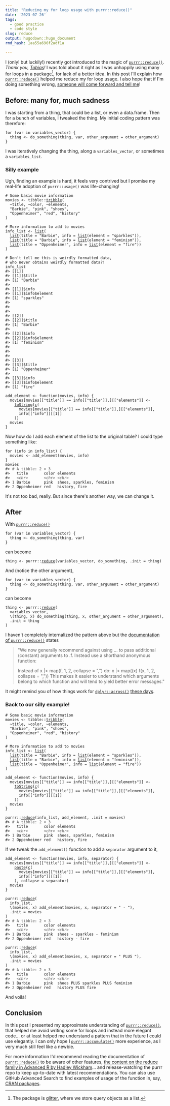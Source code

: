 ```yaml
---
title: "Reducing my for loop usage with purrr::reduce()"
date: '2023-07-26'
tags:
  - good practice
  - code style
slug: reduce
output: hugodown::hugo_document
rmd_hash: 1aa55a696f2adf1a

---
```


I (only! but luckily!) recently got introduced to the magic of [`purrr::reduce()`](https://purrr.tidyverse.org/reference/reduce.html). *Thank you, [Tobias](https://github.com/TSchiefer)!* I was told about it right as I was unhappily using many for loops in a package[^1], for lack of a better idea. In this post I'll explain how [`purrr::reduce()`](https://purrr.tidyverse.org/reference/reduce.html) helped me reduce my for loop usage. I also hope that if I'm doing something wrong, [someone will come forward and tell me](https://xkcd.com/386/)!

## Before: many for, much sadness

I was starting from a thing, that could be a list, or even a data.frame. Then for a bunch of variables, I tweaked the thing. My initial coding pattern was therefore:

<div class="highlight">

<pre class='chroma'><code class='language-r' data-lang='r'><span><span class='kr'>for</span> <span class='o'>(</span><span class='nv'>var</span> <span class='kr'>in</span> <span class='nv'>variables_vector</span><span class='o'>)</span> <span class='o'>&#123;</span></span>
<span>  <span class='nv'>thing</span> <span class='o'>&lt;-</span> <span class='nf'>do_something</span><span class='o'>(</span><span class='nv'>thing</span>, <span class='nv'>var</span>, other_argument <span class='o'>=</span> <span class='nv'>other_argument</span><span class='o'>)</span></span>
<span><span class='o'>&#125;</span></span></code></pre>

</div>

I was iteratively changing the thing, along a `variables_vector`, or sometimes a `variables_list`.

### Silly example

Ugh, finding an example is hard, it feels very contrived but I promise my real-life adoption of `purrr::usage()` was life-changing!

<div class="highlight">

<pre class='chroma'><code class='language-r' data-lang='r'><span><span class='c'># Some basic movie information</span></span>
<span><span class='nv'>movies</span> <span class='o'>&lt;-</span> <span class='nf'>tibble</span><span class='nf'>::</span><span class='nf'><a href='https://tibble.tidyverse.org/reference/tribble.html'>tribble</a></span><span class='o'>(</span></span>
<span>  <span class='o'>~</span><span class='nv'>title</span>, <span class='o'>~</span><span class='nv'>color</span>, <span class='o'>~</span><span class='nv'>elements</span>,</span>
<span>  <span class='s'>"Barbie"</span>, <span class='s'>"pink"</span>, <span class='s'>"shoes"</span>,</span>
<span>  <span class='s'>"Oppenheimer"</span>, <span class='s'>"red"</span>, <span class='s'>"history"</span></span>
<span><span class='o'>)</span></span>
<span></span>
<span><span class='c'># More information to add to movies</span></span>
<span><span class='nv'>info_list</span> <span class='o'>&lt;-</span> <span class='nf'><a href='https://rdrr.io/r/base/list.html'>list</a></span><span class='o'>(</span></span>
<span>  <span class='nf'><a href='https://rdrr.io/r/base/list.html'>list</a></span><span class='o'>(</span>title <span class='o'>=</span> <span class='s'>"Barbie"</span>, info <span class='o'>=</span> <span class='nf'><a href='https://rdrr.io/r/base/list.html'>list</a></span><span class='o'>(</span>element <span class='o'>=</span> <span class='s'>"sparkles"</span><span class='o'>)</span><span class='o'>)</span>,</span>
<span>  <span class='nf'><a href='https://rdrr.io/r/base/list.html'>list</a></span><span class='o'>(</span>title <span class='o'>=</span> <span class='s'>"Barbie"</span>, info <span class='o'>=</span> <span class='nf'><a href='https://rdrr.io/r/base/list.html'>list</a></span><span class='o'>(</span>element <span class='o'>=</span> <span class='s'>"feminism"</span><span class='o'>)</span><span class='o'>)</span>,</span>
<span>  <span class='nf'><a href='https://rdrr.io/r/base/list.html'>list</a></span><span class='o'>(</span>title <span class='o'>=</span> <span class='s'>"Oppenheimer"</span>, info <span class='o'>=</span> <span class='nf'><a href='https://rdrr.io/r/base/list.html'>list</a></span><span class='o'>(</span>element <span class='o'>=</span> <span class='s'>"fire"</span><span class='o'>)</span><span class='o'>)</span></span>
<span><span class='o'>)</span></span>
<span></span>
<span><span class='c'># Don't tell me this is weirdly formatted data,</span></span>
<span><span class='c'># who never obtains weirdly formatted data?!</span></span>
<span><span class='nv'>info_list</span></span>
<span><span class='c'>#&gt; [[1]]</span></span>
<span><span class='c'>#&gt; [[1]]$title</span></span>
<span><span class='c'>#&gt; [1] "Barbie"</span></span>
<span><span class='c'>#&gt; </span></span>
<span><span class='c'>#&gt; [[1]]$info</span></span>
<span><span class='c'>#&gt; [[1]]$info$element</span></span>
<span><span class='c'>#&gt; [1] "sparkles"</span></span>
<span><span class='c'>#&gt; </span></span>
<span><span class='c'>#&gt; </span></span>
<span><span class='c'>#&gt; </span></span>
<span><span class='c'>#&gt; [[2]]</span></span>
<span><span class='c'>#&gt; [[2]]$title</span></span>
<span><span class='c'>#&gt; [1] "Barbie"</span></span>
<span><span class='c'>#&gt; </span></span>
<span><span class='c'>#&gt; [[2]]$info</span></span>
<span><span class='c'>#&gt; [[2]]$info$element</span></span>
<span><span class='c'>#&gt; [1] "feminism"</span></span>
<span><span class='c'>#&gt; </span></span>
<span><span class='c'>#&gt; </span></span>
<span><span class='c'>#&gt; </span></span>
<span><span class='c'>#&gt; [[3]]</span></span>
<span><span class='c'>#&gt; [[3]]$title</span></span>
<span><span class='c'>#&gt; [1] "Oppenheimer"</span></span>
<span><span class='c'>#&gt; </span></span>
<span><span class='c'>#&gt; [[3]]$info</span></span>
<span><span class='c'>#&gt; [[3]]$info$element</span></span>
<span><span class='c'>#&gt; [1] "fire"</span></span>
<span></span><span></span>
<span><span class='nv'>add_element</span> <span class='o'>&lt;-</span> <span class='kr'>function</span><span class='o'>(</span><span class='nv'>movies</span>, <span class='nv'>info</span><span class='o'>)</span> <span class='o'>&#123;</span></span>
<span>  <span class='nv'>movies</span><span class='o'>[</span><span class='nv'>movies</span><span class='o'>[[</span><span class='s'>"title"</span><span class='o'>]</span><span class='o'>]</span> <span class='o'>==</span> <span class='nv'>info</span><span class='o'>[[</span><span class='s'>"title"</span><span class='o'>]</span><span class='o'>]</span>,<span class='o'>]</span><span class='o'>[[</span><span class='s'>"elements"</span><span class='o'>]</span><span class='o'>]</span> <span class='o'>&lt;-</span></span>
<span>    <span class='nf'><a href='https://rdrr.io/r/base/toString.html'>toString</a></span><span class='o'>(</span><span class='nf'><a href='https://rdrr.io/r/base/c.html'>c</a></span><span class='o'>(</span></span>
<span>      <span class='nv'>movies</span><span class='o'>[</span><span class='nv'>movies</span><span class='o'>[[</span><span class='s'>"title"</span><span class='o'>]</span><span class='o'>]</span> <span class='o'>==</span> <span class='nv'>info</span><span class='o'>[[</span><span class='s'>"title"</span><span class='o'>]</span><span class='o'>]</span>,<span class='o'>]</span><span class='o'>[[</span><span class='s'>"elements"</span><span class='o'>]</span><span class='o'>]</span>,</span>
<span>      <span class='nv'>info</span><span class='o'>[[</span><span class='s'>"info"</span><span class='o'>]</span><span class='o'>]</span><span class='o'>[[</span><span class='m'>1</span><span class='o'>]</span><span class='o'>]</span></span>
<span>    <span class='o'>)</span><span class='o'>)</span></span>
<span>  <span class='nv'>movies</span></span>
<span><span class='o'>&#125;</span></span></code></pre>

</div>

Now how do I add each element of the list to the original table? I could type something like:

<div class="highlight">

<pre class='chroma'><code class='language-r' data-lang='r'><span><span class='kr'>for</span> <span class='o'>(</span><span class='nv'>info</span> <span class='kr'>in</span> <span class='nv'>info_list</span><span class='o'>)</span> <span class='o'>&#123;</span></span>
<span>  <span class='nv'>movies</span> <span class='o'>&lt;-</span> <span class='nf'>add_element</span><span class='o'>(</span><span class='nv'>movies</span>, <span class='nv'>info</span><span class='o'>)</span></span>
<span><span class='o'>&#125;</span></span>
<span><span class='nv'>movies</span></span>
<span><span class='c'>#&gt; <span style='color: #555555;'># A tibble: 2 × 3</span></span></span>
<span><span class='c'>#&gt;   title       color elements                 </span></span>
<span><span class='c'>#&gt;   <span style='color: #555555; font-style: italic;'>&lt;chr&gt;</span>       <span style='color: #555555; font-style: italic;'>&lt;chr&gt;</span> <span style='color: #555555; font-style: italic;'>&lt;chr&gt;</span>                    </span></span>
<span><span class='c'>#&gt; <span style='color: #555555;'>1</span> Barbie      pink  shoes, sparkles, feminism</span></span>
<span><span class='c'>#&gt; <span style='color: #555555;'>2</span> Oppenheimer red   history, fire</span></span>
<span></span></code></pre>

</div>

It's not too bad, really. But since there's another way, we can change it.

## After

With [`purrr::reduce()`](https://purrr.tidyverse.org/reference/reduce.html)

<div class="highlight">

<pre class='chroma'><code class='language-r' data-lang='r'><span><span class='kr'>for</span> <span class='o'>(</span><span class='nv'>var</span> <span class='kr'>in</span> <span class='nv'>variables_vector</span><span class='o'>)</span> <span class='o'>&#123;</span></span>
<span>  <span class='nv'>thing</span> <span class='o'>&lt;-</span> <span class='nf'>do_something</span><span class='o'>(</span><span class='nv'>thing</span>, <span class='nv'>var</span><span class='o'>)</span></span>
<span><span class='o'>&#125;</span></span></code></pre>

</div>

can become

<div class="highlight">

<pre class='chroma'><code class='language-r' data-lang='r'><span><span class='nv'>thing</span> <span class='o'>&lt;-</span> <span class='nf'>purrr</span><span class='nf'>::</span><span class='nf'><a href='https://purrr.tidyverse.org/reference/reduce.html'>reduce</a></span><span class='o'>(</span><span class='nv'>variables_vector</span>, <span class='nv'>do_something</span>, .init <span class='o'>=</span> <span class='nv'>thing</span><span class='o'>)</span></span></code></pre>

</div>

And (notice the other argument),

<div class="highlight">

<pre class='chroma'><code class='language-r' data-lang='r'><span><span class='kr'>for</span> <span class='o'>(</span><span class='nv'>var</span> <span class='kr'>in</span> <span class='nv'>variables_vector</span><span class='o'>)</span> <span class='o'>&#123;</span></span>
<span>  <span class='nv'>thing</span> <span class='o'>&lt;-</span> <span class='nf'>do_something</span><span class='o'>(</span><span class='nv'>thing</span>, <span class='nv'>var</span>, other_argument <span class='o'>=</span> <span class='nv'>other_argument</span><span class='o'>)</span></span>
<span><span class='o'>&#125;</span></span></code></pre>

</div>

can become

<div class="highlight">

<pre class='chroma'><code class='language-r' data-lang='r'><span><span class='nv'>thing</span> <span class='o'>&lt;-</span> <span class='nf'>purrr</span><span class='nf'>::</span><span class='nf'><a href='https://purrr.tidyverse.org/reference/reduce.html'>reduce</a></span><span class='o'>(</span></span>
<span>  <span class='nv'>variables_vector</span>, </span>
<span>  \<span class='o'>(</span><span class='nv'>thing</span>, <span class='nv'>x</span><span class='o'>)</span> <span class='nf'>do_something</span><span class='o'>(</span><span class='nv'>thing</span>, <span class='nv'>x</span>, other_argument <span class='o'>=</span> <span class='nv'>other_argument</span><span class='o'>)</span>, </span>
<span>  .init <span class='o'>=</span> <span class='nv'>thing</span></span>
<span><span class='o'>)</span></span></code></pre>

</div>

I haven't completely internalized the pattern above but the [documentation of `purrr::reduce()`](https://purrr.tidyverse.org/reference/reduce.html#arguments) states

> "We now generally recommend against using ... to pass additional (constant) arguments to .f. Instead use a shorthand anonymous function:
>
> Instead of x \|\> map(f, 1, 2, collapse = ",") do: x \|\> map((x) f(x, 1, 2, collapse = ",")) This makes it easier to understand which arguments belong to which function and will tend to yield better error messages."

It might remind you of how things work for [`dplyr::across()`](https://dplyr.tidyverse.org/reference/across.html) [these days](https://mastodon.social/deck/@blasbenito@fosstodon.org/110745684166845628).

### Back to our silly example!

<div class="highlight">

<pre class='chroma'><code class='language-r' data-lang='r'><span><span class='c'># Some basic movie information</span></span>
<span><span class='nv'>movies</span> <span class='o'>&lt;-</span> <span class='nf'>tibble</span><span class='nf'>::</span><span class='nf'><a href='https://tibble.tidyverse.org/reference/tribble.html'>tribble</a></span><span class='o'>(</span></span>
<span>  <span class='o'>~</span><span class='nv'>title</span>, <span class='o'>~</span><span class='nv'>color</span>, <span class='o'>~</span><span class='nv'>elements</span>,</span>
<span>  <span class='s'>"Barbie"</span>, <span class='s'>"pink"</span>, <span class='s'>"shoes"</span>,</span>
<span>  <span class='s'>"Oppenheimer"</span>, <span class='s'>"red"</span>, <span class='s'>"history"</span></span>
<span><span class='o'>)</span></span>
<span></span>
<span><span class='c'># More information to add to movies</span></span>
<span><span class='nv'>info_list</span> <span class='o'>&lt;-</span> <span class='nf'><a href='https://rdrr.io/r/base/list.html'>list</a></span><span class='o'>(</span></span>
<span>  <span class='nf'><a href='https://rdrr.io/r/base/list.html'>list</a></span><span class='o'>(</span>title <span class='o'>=</span> <span class='s'>"Barbie"</span>, info <span class='o'>=</span> <span class='nf'><a href='https://rdrr.io/r/base/list.html'>list</a></span><span class='o'>(</span>element <span class='o'>=</span> <span class='s'>"sparkles"</span><span class='o'>)</span><span class='o'>)</span>,</span>
<span>  <span class='nf'><a href='https://rdrr.io/r/base/list.html'>list</a></span><span class='o'>(</span>title <span class='o'>=</span> <span class='s'>"Barbie"</span>, info <span class='o'>=</span> <span class='nf'><a href='https://rdrr.io/r/base/list.html'>list</a></span><span class='o'>(</span>element <span class='o'>=</span> <span class='s'>"feminism"</span><span class='o'>)</span><span class='o'>)</span>,</span>
<span>  <span class='nf'><a href='https://rdrr.io/r/base/list.html'>list</a></span><span class='o'>(</span>title <span class='o'>=</span> <span class='s'>"Oppenheimer"</span>, info <span class='o'>=</span> <span class='nf'><a href='https://rdrr.io/r/base/list.html'>list</a></span><span class='o'>(</span>element <span class='o'>=</span> <span class='s'>"fire"</span><span class='o'>)</span><span class='o'>)</span></span>
<span><span class='o'>)</span></span>
<span></span>
<span><span class='nv'>add_element</span> <span class='o'>&lt;-</span> <span class='kr'>function</span><span class='o'>(</span><span class='nv'>movies</span>, <span class='nv'>info</span><span class='o'>)</span> <span class='o'>&#123;</span></span>
<span>  <span class='nv'>movies</span><span class='o'>[</span><span class='nv'>movies</span><span class='o'>[[</span><span class='s'>"title"</span><span class='o'>]</span><span class='o'>]</span> <span class='o'>==</span> <span class='nv'>info</span><span class='o'>[[</span><span class='s'>"title"</span><span class='o'>]</span><span class='o'>]</span>,<span class='o'>]</span><span class='o'>[[</span><span class='s'>"elements"</span><span class='o'>]</span><span class='o'>]</span> <span class='o'>&lt;-</span></span>
<span>    <span class='nf'><a href='https://rdrr.io/r/base/toString.html'>toString</a></span><span class='o'>(</span><span class='nf'><a href='https://rdrr.io/r/base/c.html'>c</a></span><span class='o'>(</span></span>
<span>      <span class='nv'>movies</span><span class='o'>[</span><span class='nv'>movies</span><span class='o'>[[</span><span class='s'>"title"</span><span class='o'>]</span><span class='o'>]</span> <span class='o'>==</span> <span class='nv'>info</span><span class='o'>[[</span><span class='s'>"title"</span><span class='o'>]</span><span class='o'>]</span>,<span class='o'>]</span><span class='o'>[[</span><span class='s'>"elements"</span><span class='o'>]</span><span class='o'>]</span>,</span>
<span>      <span class='nv'>info</span><span class='o'>[[</span><span class='s'>"info"</span><span class='o'>]</span><span class='o'>]</span><span class='o'>[[</span><span class='m'>1</span><span class='o'>]</span><span class='o'>]</span></span>
<span>    <span class='o'>)</span><span class='o'>)</span></span>
<span>  <span class='nv'>movies</span></span>
<span><span class='o'>&#125;</span></span>
<span></span>
<span><span class='nf'>purrr</span><span class='nf'>::</span><span class='nf'><a href='https://purrr.tidyverse.org/reference/reduce.html'>reduce</a></span><span class='o'>(</span><span class='nv'>info_list</span>, <span class='nv'>add_element</span>, .init <span class='o'>=</span> <span class='nv'>movies</span><span class='o'>)</span></span>
<span><span class='c'>#&gt; <span style='color: #555555;'># A tibble: 2 × 3</span></span></span>
<span><span class='c'>#&gt;   title       color elements                 </span></span>
<span><span class='c'>#&gt;   <span style='color: #555555; font-style: italic;'>&lt;chr&gt;</span>       <span style='color: #555555; font-style: italic;'>&lt;chr&gt;</span> <span style='color: #555555; font-style: italic;'>&lt;chr&gt;</span>                    </span></span>
<span><span class='c'>#&gt; <span style='color: #555555;'>1</span> Barbie      pink  shoes, sparkles, feminism</span></span>
<span><span class='c'>#&gt; <span style='color: #555555;'>2</span> Oppenheimer red   history, fire</span></span>
<span></span></code></pre>

</div>

If we tweak the `add_element()` function to add a `separator` argument to it,

<div class="highlight">

<pre class='chroma'><code class='language-r' data-lang='r'><span><span class='nv'>add_element</span> <span class='o'>&lt;-</span> <span class='kr'>function</span><span class='o'>(</span><span class='nv'>movies</span>, <span class='nv'>info</span>, <span class='nv'>separator</span><span class='o'>)</span> <span class='o'>&#123;</span></span>
<span>  <span class='nv'>movies</span><span class='o'>[</span><span class='nv'>movies</span><span class='o'>[[</span><span class='s'>"title"</span><span class='o'>]</span><span class='o'>]</span> <span class='o'>==</span> <span class='nv'>info</span><span class='o'>[[</span><span class='s'>"title"</span><span class='o'>]</span><span class='o'>]</span>,<span class='o'>]</span><span class='o'>[[</span><span class='s'>"elements"</span><span class='o'>]</span><span class='o'>]</span> <span class='o'>&lt;-</span></span>
<span>    <span class='nf'><a href='https://rdrr.io/r/base/paste.html'>paste</a></span><span class='o'>(</span><span class='nf'><a href='https://rdrr.io/r/base/c.html'>c</a></span><span class='o'>(</span></span>
<span>      <span class='nv'>movies</span><span class='o'>[</span><span class='nv'>movies</span><span class='o'>[[</span><span class='s'>"title"</span><span class='o'>]</span><span class='o'>]</span> <span class='o'>==</span> <span class='nv'>info</span><span class='o'>[[</span><span class='s'>"title"</span><span class='o'>]</span><span class='o'>]</span>,<span class='o'>]</span><span class='o'>[[</span><span class='s'>"elements"</span><span class='o'>]</span><span class='o'>]</span>,</span>
<span>      <span class='nv'>info</span><span class='o'>[[</span><span class='s'>"info"</span><span class='o'>]</span><span class='o'>]</span><span class='o'>[[</span><span class='m'>1</span><span class='o'>]</span><span class='o'>]</span></span>
<span>    <span class='o'>)</span>, collapse <span class='o'>=</span> <span class='nv'>separator</span><span class='o'>)</span></span>
<span>  <span class='nv'>movies</span></span>
<span><span class='o'>&#125;</span></span>
<span></span>
<span><span class='nf'>purrr</span><span class='nf'>::</span><span class='nf'><a href='https://purrr.tidyverse.org/reference/reduce.html'>reduce</a></span><span class='o'>(</span></span>
<span>  <span class='nv'>info_list</span>, </span>
<span>  \<span class='o'>(</span><span class='nv'>movies</span>, <span class='nv'>x</span><span class='o'>)</span> <span class='nf'>add_element</span><span class='o'>(</span><span class='nv'>movies</span>, <span class='nv'>x</span>, separator <span class='o'>=</span> <span class='s'>" - "</span><span class='o'>)</span>, </span>
<span>  .init <span class='o'>=</span> <span class='nv'>movies</span></span>
<span><span class='o'>)</span></span>
<span><span class='c'>#&gt; <span style='color: #555555;'># A tibble: 2 × 3</span></span></span>
<span><span class='c'>#&gt;   title       color elements                   </span></span>
<span><span class='c'>#&gt;   <span style='color: #555555; font-style: italic;'>&lt;chr&gt;</span>       <span style='color: #555555; font-style: italic;'>&lt;chr&gt;</span> <span style='color: #555555; font-style: italic;'>&lt;chr&gt;</span>                      </span></span>
<span><span class='c'>#&gt; <span style='color: #555555;'>1</span> Barbie      pink  shoes - sparkles - feminism</span></span>
<span><span class='c'>#&gt; <span style='color: #555555;'>2</span> Oppenheimer red   history - fire</span></span>
<span></span><span></span>
<span><span class='nf'>purrr</span><span class='nf'>::</span><span class='nf'><a href='https://purrr.tidyverse.org/reference/reduce.html'>reduce</a></span><span class='o'>(</span></span>
<span>  <span class='nv'>info_list</span>, </span>
<span>  \<span class='o'>(</span><span class='nv'>movies</span>, <span class='nv'>x</span><span class='o'>)</span> <span class='nf'>add_element</span><span class='o'>(</span><span class='nv'>movies</span>, <span class='nv'>x</span>, separator <span class='o'>=</span> <span class='s'>" PLUS "</span><span class='o'>)</span>, </span>
<span>  .init <span class='o'>=</span> <span class='nv'>movies</span></span>
<span><span class='o'>)</span></span>
<span><span class='c'>#&gt; <span style='color: #555555;'># A tibble: 2 × 3</span></span></span>
<span><span class='c'>#&gt;   title       color elements                         </span></span>
<span><span class='c'>#&gt;   <span style='color: #555555; font-style: italic;'>&lt;chr&gt;</span>       <span style='color: #555555; font-style: italic;'>&lt;chr&gt;</span> <span style='color: #555555; font-style: italic;'>&lt;chr&gt;</span>                            </span></span>
<span><span class='c'>#&gt; <span style='color: #555555;'>1</span> Barbie      pink  shoes PLUS sparkles PLUS feminism</span></span>
<span><span class='c'>#&gt; <span style='color: #555555;'>2</span> Oppenheimer red   history PLUS fire</span></span>
<span></span></code></pre>

</div>

And voilà!

## Conclusion

In this post I presented my approximate understanding of [`purrr::reduce()`](https://purrr.tidyverse.org/reference/reduce.html), that helped me avoid writing some for loops and instead more elegant code... or at least helped me understand a pattern that in the future I could use elegantly. I can only hope I [`purrr::accumulate()`](https://purrr.tidyverse.org/reference/accumulate.html) more experience, as I very much still feel like a newbie.

For more information I'd recommend reading the documentation of [`purrr::reduce()`](https://purrr.tidyverse.org/reference/reduce.html) to be aware of other features, [the content on the reduce family in Advanced R by Hadley Wickham](https://adv-r.hadley.nz/functionals.html#reduce)... and release-watching the purrr repo to keep up-to-date with latest recommendations. You can also use GitHub Advanced Search to find examples of usage of the function in, say, [CRAN packages](https://github.com/search?q=purrr%3A%3Areduce+org%3Acran&type=code).

[^1]: The package is [glitter](https://github.com/lvaudor/glitter), where we store query objects as a list.

